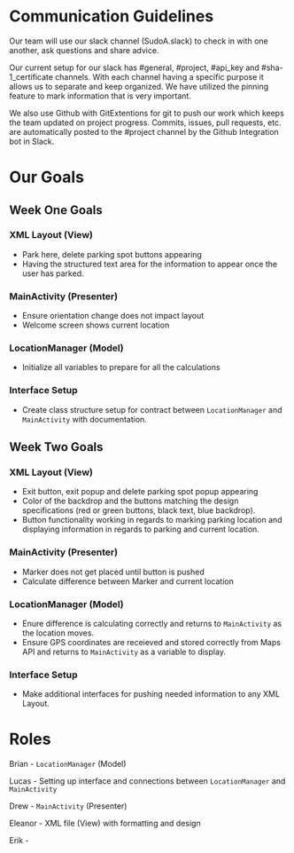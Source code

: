 # Communication Guidelines
 
Our team will use our slack channel (SudoA.slack) to check in with one another, ask questions and share advice.

Our current setup for our slack has #general, #project, #api\_key and #sha-1\_certificate channels. With each channel having a specific purpose it allows us to separate and keep organized. We have utilized the pinning feature to mark information that is very important.

We also use Github with GitExtentions for git to push our work which keeps the team updated on project progress. Commits, issues, pull requests, etc. are automatically posted to the #project channel by the Github Integration bot in Slack.

# Our Goals

## Week One Goals

### XML Layout (View)
 * Park here, delete parking spot buttons appearing
 * Having the structured text area for the information to appear once the user has parked.

### MainActivity (Presenter)
 * Ensure orientation change does not impact layout
 * Welcome screen shows current location

### LocationManager (Model)

* Initialize all variables to prepare for all the calculations 

### Interface Setup
 * Create class structure setup for contract between `LocationManager` and `MainActivity` with documentation.
 
## Week Two Goals

### XML Layout (View)
 * Exit button, exit popup and delete parking spot popup appearing
 * Color of the backdrop and the buttons matching the design specifications (red or green buttons, black text, blue backdrop).
 * Button functionality working in regards to marking parking location and displaying information in regards to parking and current location.

### MainActivity (Presenter)
 * Marker does not get placed until button is pushed
 * Calculate difference between Marker and current location

### LocationManager (Model)

* Enure difference is calculating correctly and returns to `MainActivity` as the location moves.
* Ensure GPS coordinates are receieved and stored correctly from Maps API and returns to `MainActivity` as a variable to display.

### Interface Setup
 * Make additional interfaces for pushing needed information to any XML Layout.
  
 


# Roles
 
Brian - `LocationManager` (Model)

Lucas - Setting up interface and connections between `LocationManager` and `MainActivity`

Drew - `MainActivity` (Presenter)

Eleanor - XML file (View) with formatting and design

Erik - 
